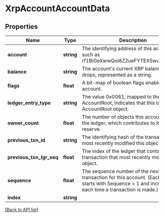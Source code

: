 # XrpAccountAccountData

## Properties

Name | Type | Description | Notes
------------ | ------------- | ------------- | -------------
**account** | **string** | The identifying address of this account, such as rf1BiGeXwwQoi8Z2ueFYTEXSwuJYfV2Jpn. | [optional]
**balance** | **string** | The account&#39;s current XRP balance in drops, represented as a string. | [optional]
**flags** | **float** | A bit-map of boolean flags enabled for this account. | [optional]
**ledger_entry_type** | **string** | The value 0x0061, mapped to the string AccountRoot, indicates that this is an AccountRoot object. | [optional]
**owner_count** | **float** | The number of objects this account owns in the ledger, which contributes to its owner reserve. | [optional]
**previous_txn_id** | **string** | The identifying hash of the transaction that most recently modified this object. | [optional]
**previous_txn_lgr_seq** | **float** | The index of the ledger that contains the transaction that most recently modified this object. | [optional]
**sequence** | **float** | The sequence number of the next valid transaction for this account. (Each account starts with Sequence &#x3D; 1 and increases each time a transaction is made.) | [optional]
**index** | **string** |  | [optional]

[[Back to API list]](../../README.md#api-endpoints)
